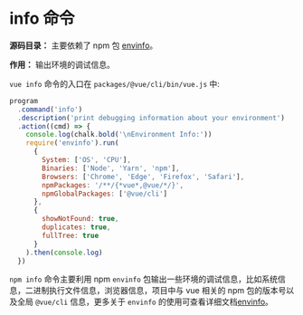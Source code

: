 # info 命令

**源码目录：**  主要依赖了 npm 包 [envinfo](https://github.com/tabrindle/envinfo)。

**作用：**  输出环境的调试信息。

`vue info` 命令的入口在 `packages/@vue/cli/bin/vue.js` 中:

```js
program
  .command('info')
  .description('print debugging information about your environment')
  .action((cmd) => {
    console.log(chalk.bold('\nEnvironment Info:'))
    require('envinfo').run(
      {
        System: ['OS', 'CPU'],
        Binaries: ['Node', 'Yarn', 'npm'],
        Browsers: ['Chrome', 'Edge', 'Firefox', 'Safari'],
        npmPackages: '/**/{*vue*,@vue/*/}',
        npmGlobalPackages: ['@vue/cli']
      },
      {
        showNotFound: true,
        duplicates: true,
        fullTree: true
      }
    ).then(console.log)
  })
```

`npm info` 命令主要利用 npm `envinfo` 包输出一些环境的调试信息，比如系统信息，二进制执行文件信息，浏览器信息，项目中与 vue 相关的 npm 
包的版本号以及全局 `@vue/cli` 信息，更多关于 `envinfo` 的使用可查看详细文档[envinfo](https://github.com/tabrindle/envinfo)。

